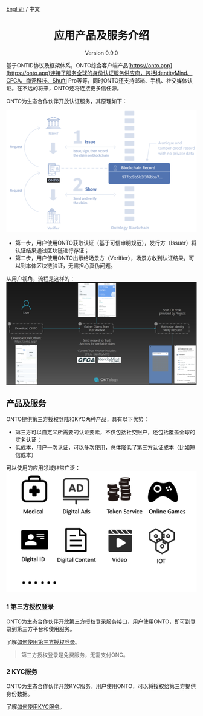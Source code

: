 ﻿[English](../en/products.md) / 中文

<h1 align="center">应用产品及服务介绍 </h1>
<p align="center" class="version">Version 0.9.0 </p>


基于ONTID协议及框架体系，ONTO综合客户端产品[https://onto.app](https://onto.app)连接了服务全球的身份认证服务供应商，包括IdentityMind、CFCA、商汤科技、Shufti Pro等等，同时ONTO还支持邮箱、手机、社交媒体认证。在不远的将来，ONTO还将连接更多信任源。

ONTO为生态合作伙伴开放认证服务，其原理如下：

![](../../images/howitworks.png)
* 第一步，用户使用ONTO获取认证（基于可信申明规范），发行方（Issuer）将认证结果通过区块链进行存证；
* 第二步，用户使用ONTO出示给场景方（Verifier），场景方收到认证结果，可以到本体区块链验证，无需担心真伪问题。

从用户视角，流程是这样的：
![](../../images/userflow.png)


## 产品及服务

ONTO提供第三方授权登陆和KYC两种产品，具有以下优势：

* 第三方可以自定义所需要的认证要素，不仅包括社交账户，还包括覆盖全球的实名认证；
* 低成本，用户一次认证，可以多次使用，总体降低了第三方认证成本（比如短信成本）

可以使用的应用领域非常广泛：
![](../../images/scenarios.png)

### 1 第三方授权登录

ONTO为生态合作伙伴开放第三方授权登录服务接口，用户使用ONTO，即可到登录到第三方平台和使用服务。

了解[如何使用第三方授权登录](thirdparty_login_cn.md)。

> 第三方授权登录是免费服务，无需支付ONG。

### 2 KYC服务

ONTO为生态合作伙伴开放KYC服务，用户使用ONTO，可以将授权给第三方提供身份数据。

了解[如何使用KYC服务](thirdparty_kyc_cn.md)。